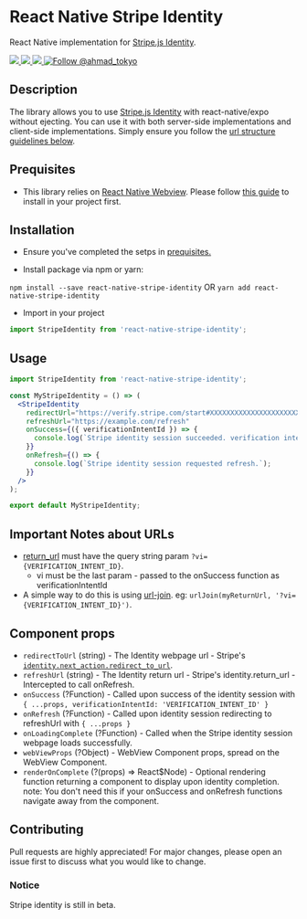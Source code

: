 # React Native Stripe Identity
React Native implementation for [Stripe.js Identity](https://stripe.com/docs/identity).

<a href="https://npmjs.com/package/react-native-stripe-identity">
  <img src="https://img.shields.io/npm/v/react-native-stripe-identity.svg"></img>
  <img src="https://img.shields.io/npm/dt/react-native-stripe-identity.svg"></img>
</a>
<a href="https://codecov.io/gh/A-Tokyo/react-native-stripe-identity">
  <img src="https://codecov.io/gh/A-Tokyo/react-native-stripe-identity/branch/main/graph/badge.svg" />
</a>
<a href="https://twitter.com/intent/follow?screen_name=ahmad_tokyo"><img src="https://img.shields.io/twitter/follow/ahmad_tokyo.svg?label=Follow%20@ahmad_tokyo" alt="Follow @ahmad_tokyo"></img></a>


## Description
The library allows you to use [Stripe.js Identity](https://stripe.com/docs/identity) with react-native/expo without ejecting. You can use it with both server-side implementations and client-side implementations. Simply ensure you follow the [url structure guidelines below](#important-notes-about-urls).


## Prequisites
- This library relies on [React Native Webview](https://www.npmjs.com/package/react-native-webview). Please follow [this guide](https://github.com/react-native-community/react-native-webview/blob/HEAD/docs/Getting-Started.md) to install in your project first.


## Installation

- Ensure you've completed the setps in [prequisites.](#prequisites)

- Install package via npm or yarn:

`npm install --save react-native-stripe-identity` OR `yarn add react-native-stripe-identity`

- Import in your project

```javascript
import StripeIdentity from 'react-native-stripe-identity';
```


## Usage
```jsx
import StripeIdentity from 'react-native-stripe-identity';

const MyStripeIdentity = () => (
  <StripeIdentity
    redirectUrl="https://verify.stripe.com/start#XXXXXXXXXXXXXXXXXXXXXXXXXXXXX"
    refreshUrl="https://example.com/refresh"
    onSuccess={({ verificationIntentId }) => {
      console.log(`Stripe identity session succeeded. verification intent id: ${verificationIntentId}.`);
    }}
    onRefresh={() => {
      console.log(`Stripe identity session requested refresh.`);
    }}
  />
);

export default MyStripeIdentity;
```


## Important Notes about URLs

- [return_url](https://stripe.com/docs/identity/intents#create-a-verificationintent) must have the query string param `?vi={VERIFICATION_INTENT_ID}`.
  - vi must be the last param - passed to the onSuccess function as verificationIntentId
- A simple way to do this is using [url-join](https://www.npmjs.com/package/url-join). eg: `urlJoin(myReturnUrl, '?vi={VERIFICATION_INTENT_ID}')`.


## Component props

- `redirectToUrl` (string) - The Identity webpage url - Stripe's [`identity.next_action.redirect_to_url`](https://stripe.com/docs/identity/intents#create-a-verificationintent).
- `refreshUrl` (string) - The Identity return url - Stripe's identity.return_url - Intercepted to call onRefresh.
- `onSuccess` (?Function) - Called upon success of the identity session with `{ ...props, verificationIntentId: 'VERIFICATION_INTENT_ID' }`
- `onRefresh` (?Function) - Called upon identity session redirecting to refreshUrl with `{ ...props }`
- `onLoadingComplete` (?Function) - Called when the Stripe identity session webpage loads successfully.
- `webViewProps` (?Object) - WebView Component props, spread on the WebView Component.
- `renderOnComplete` (?(props) => React$Node) - Optional rendering function returning a component to display upon identity completion. note: You don't need this if your onSuccess and onRefresh functions navigate away from the component.


## Contributing
Pull requests are highly appreciated! For major changes, please open an issue first to discuss what you would like to change.

### Notice
Stripe identity is still in beta.

